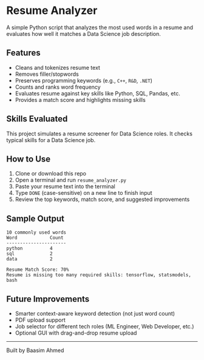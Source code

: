 # Resume Analyzer

A simple Python script that analyzes the most used words in a resume and evaluates how well it matches a Data Science job description.

## Features

- Cleans and tokenizes resume text
- Removes filler/stopwords
- Preserves programming keywords (e.g., `C++`, `R&D`, `.NET`)
- Counts and ranks word frequency
- Evaluates resume against key skills like Python, SQL, Pandas, etc.
- Provides a match score and highlights missing skills

## Skills Evaluated

This project simulates a resume screener for Data Science roles. It checks typical skills for a Data Science job.

## How to Use

1. Clone or download this repo
2. Open a terminal and run `resume_analyzer.py`
3. Paste your resume text into the terminal
4. Type `DONE` (case-sensitive) on a new line to finish input
5. Review the top keywords, match score, and suggested improvements

## Sample Output

```
10 commonly used words
Word            Count
----------------------
python          4
sql             2
data            2

Resume Match Score: 70%
Resume is missing too many required skills: tensorflow, statsmodels, bash
```

## Future Improvements

- Smarter context-aware keyword detection (not just word count)
- PDF upload support
- Job selector for different tech roles (ML Engineer, Web Developer, etc.)
- Optional GUI with drag-and-drop resume upload

---

Built by Baasim Ahmed
